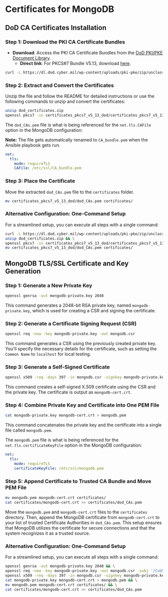 # Certificates for MongoDB

## DoD CA Certificates Installation

### Step 1: Download the PKI CA Certificate Bundles

- **Download**: Access the PKI CA Certificate Bundles from the [DoD PKI/PKE Document Library](https://public.cyber.mil/pki-pke/pkipke-document-library/).
  - **Direct link**: For PKCS#7 Bundle V5.13, download [here](https://dl.dod.cyber.mil/wp-content/uploads/pki-pke/zip/unclass-certificates_pkcs7_DoD.zip).

```bash
curl -L https://dl.dod.cyber.mil/wp-content/uploads/pki-pke/zip/unclass-certificates_pkcs7_DoD.zip -o dod_certificates.zip
```

### Step 2: Extract and Convert the Certificates

Unzip the file and follow the README for detailed instructions or use the following commands to unzip and convert the certificates:

```bash
unzip dod_certificates.zip
openssl pkcs7 -in certificates_pkcs7_v5_13_dod/certificates_pkcs7_v5_13_dod_der.p7b -inform der -print_certs -out certificates_pkcs7_v5_13_dod/dod_CAs.pem
```

The `dod_CAs.pem` file is what is being referenced for the `net.tls.CAFile` option in the MongoDB configuration:

**Note:** The file gets automatically renamed to `CA_bundle.pem` when the Ansible playbook gets run.

```yaml
net:
  tls:
    mode: requireTLS
    CAFile: /etc/ssl/CA_bundle.pem
```

### Step 3: Place the Certificate

Move the extracted `dod_CAs.pem` file to the `certificates` folder.

```bash
mv certificates_pkcs7_v5_13_dod/dod_CAs.pem certificates/
```

### Alternative Configuration: One-Command Setup

For a streamlined setup, you can execute all steps with a single command:

```bash
curl -L https://dl.dod.cyber.mil/wp-content/uploads/pki-pke/zip/unclass-certificates_pkcs7_DoD.zip -o dod_certificates.zip && \
unzip dod_certificates.zip && \
openssl pkcs7 -in certificates_pkcs7_v5_13_dod/certificates_pkcs7_v5_13_dod_der.p7b -inform der -print_certs -out certificates_pkcs7_v5_13_dod/dod_CAs.pem && \
mv certificates_pkcs7_v5_13_dod/dod_CAs.pem certificates/
```

## MongoDB TLS/SSL Certificate and Key Generation

### Step 1: Generate a New Private Key

```bash
openssl genrsa -out mongodb-private.key 2048
```

This command generates a 2048-bit RSA private key, named `mongodb-private.key`, which is used for creating a CSR and signing the certificate.

### Step 2: Generate a Certificate Signing Request (CSR)

```bash
openssl req -new -key mongodb-private.key -out mongodb.csr
```

This command generates a CSR using the previously created private key. You'll specify the necessary details for the certificate, such as setting the `Common Name` to `localhost` for local testing.

### Step 3: Generate a Self-Signed Certificate

```bash
openssl x509 -req -days 397 -in mongodb.csr -signkey mongodb-private.key -out mongodb-cert.crt
```

This command creates a self-signed X.509 certificate using the CSR and the private key. The certificate is output as `mongodb-cert.crt`.

### Step 4: Combine Private Key and Certificate into One PEM File

```bash
cat mongodb-private.key mongodb-cert.crt > mongodb.pem
```

This command concatenates the private key and the certificate into a single file called `mongodb.pem`.

The `mongodb.pem` file is what is being referenced for the `net.tls.certificateKeyFile` option in the MongoDB configuration:

```yaml
net:
  tls:
    mode: requireTLS
    certificateKeyFile: /etc/ssl/mongodb.pem
```

### Step 5: Append Certificate to Trusted CA Bundle and Move PEM File

```bash
mv mongodb.pem mongodb-cert.crt certificates/
cat certificates/mongodb-cert.crt >> certificates/dod_CAs.pem
```

Move the `mongodb.pem` and `mongodb-cert.crt` files to the `certificates` directory. Then, append the MongoDB certificate from `mongodb-cert.crt` to your list of trusted Certificate Authorities in `dod_CAs.pem`. This setup ensures that MongoDB utilizes the certificate for secure connections and that the system recognizes it as a trusted source.

### Alternative Configuration: One-Command Setup

For a streamlined setup, you can execute all steps with a single command:

```bash
openssl genrsa -out mongodb-private.key 2048 && \
openssl req -new -key mongodb-private.key -out mongodb.csr -subj '/C=US/ST=VA/L=McLean/O=MITRE/OU=MITRE SAF/CN=localhost' && \
openssl x509 -req -days 397 -in mongodb.csr -signkey mongodb-private.key -out mongodb-cert.crt && \
cat mongodb-private.key mongodb-cert.crt > mongodb.pem && \
mv mongodb.pem mongodb-cert.crt certificates/ && \
cat certificates/mongodb-cert.crt >> certificates/dod_CAs.pem
```
